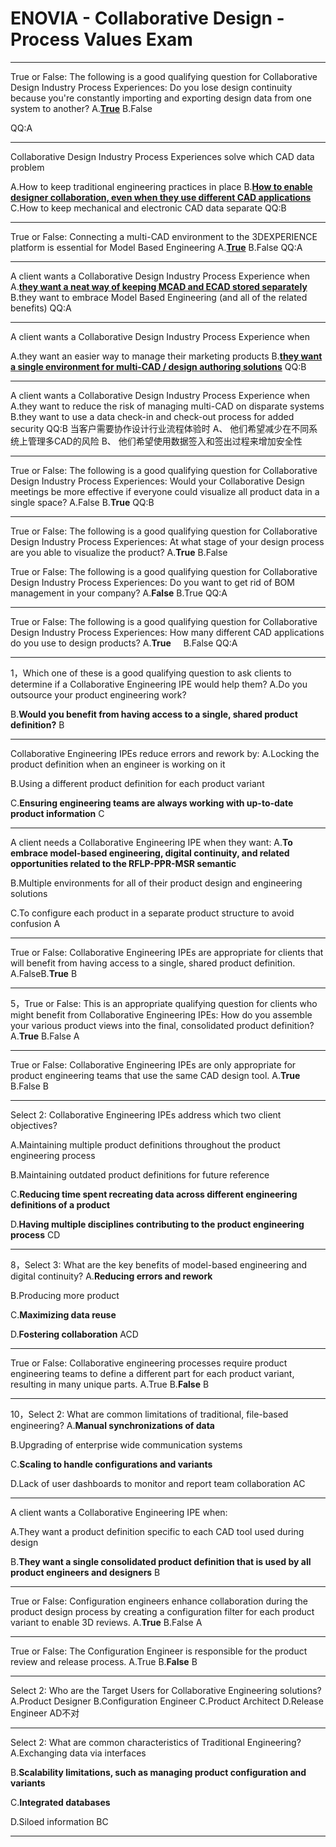 # ENOVIA - Collaborative Design - Process Values Exam

---

True or False: The following is a good qualifying question for Collaborative Design Industry Process Experiences:  Do you lose design continuity because you're constantly importing and exporting design data from one system to another?
A.**<u>True**</u> B.False

QQ:A

---

Collaborative Design Industry Process Experiences solve which CAD data problem

A.How to keep traditional engineering practices in place
B.<u>**How to enable designer collaboration, even when they use different CAD applications**</u>
C.How to keep mechanical and electronic CAD data separate
QQ:B

---

True or False: Connecting a multi-CAD environment to the 3DEXPERIENCE platform is essential for Model Based Engineering
A.<u>**True**</u>  B.False
QQ:A

---

A client wants a Collaborative Design Industry Process Experience when
A.**<u>they want a neat way of keeping MCAD and ECAD stored separately</u>**
B.they want to embrace Model Based Engineering (and all of the related benefits)
QQ:A

---

A client wants a Collaborative Design Industry Process Experience when

A.they want an easier way to manage their marketing products
B.<u>**they want a single environment for multi-CAD / design authoring solutions**</u>
QQ:B

---

A client wants a Collaborative Design Industry Process Experience when
A.they want to reduce the risk of managing multi-CAD on disparate systems
B.they want to use a data check-in and check-out process for added security
QQ:B
当客户需要协作设计行业流程体验时
A、 他们希望减少在不同系统上管理多CAD的风险
B、 他们希望使用数据签入和签出过程来增加安全性

---

True or False: The following is a good qualifying question for Collaborative Design Industry Process Experiences:  Would your Collaborative Design meetings be more effective if everyone could visualize all product data in a single space?
A.False B.**True**
QQ:B

---

True or False: The following is a good qualifying question for Collaborative Design Industry Process Experiences:  At what stage of your design process are you able to visualize the product?
A.**True**   B.False

True or False: The following is a good  qualifying question for Collaborative Design Industry Process Experiences:  Do you want to get rid of BOM management in your company?
A.**False**   B.True
QQ:A

---

True or False: The following is a good qualifying question for Collaborative Design Industry Process Experiences: How many different CAD applications do you use to design products? 
A.**True**        B.False
QQ:A

---

1，Which one of these is a good qualifying question to ask clients to determine if a Collaborative Engineering IPE would help them?
A.Do you outsource your product engineering work?

B.**Would you benefit from having access to a single, shared product definition?**
B

---

Collaborative Engineering IPEs reduce errors and rework by:
A.Locking the product definition when an engineer is working on it

B.Using a different product definition for each product variant

C.**Ensuring engineering teams are always working with up-to-date product information**
C

---

A client needs a Collaborative Engineering IPE when they want:
A.**To embrace model-based engineering, digital continuity, and related opportunities related to the RFLP-PPR-MSR semantic**

B.Multiple environments for all of their product design and engineering solutions

C.To configure each product in a separate product structure to avoid confusion
A

---

True or False: Collaborative Engineering IPEs are appropriate for clients that will benefit from having access to a single, shared product definition.
A.FalseB.**True**
B

---

5，True or False: This is an appropriate qualifying question for clients who might benefit from Collaborative Engineering IPEs: How do you assemble your various product views into the final, consolidated product definition?
A.**True**   B.False
A

---

True or False: Collaborative Engineering IPEs are only appropriate for product engineering teams that use the same CAD design tool.
A.**True**   B.False
B

---

Select 2: Collaborative Engineering IPEs address which two client objectives?

A.Maintaining multiple product definitions throughout the product engineering process

B.Maintaining outdated product definitions for future reference

C.**Reducing time spent recreating data across different engineering definitions of a product**

D.**Having multiple disciplines contributing to the product engineering process**
CD

---

8，Select 3: What are the key benefits of model-based engineering and digital continuity?
A.**Reducing errors and rework**

B.Producing more product

C.**Maximizing data reuse**

D.**Fostering collaboration**
ACD

---

True or False: Collaborative engineering processes require product engineering teams to define a different part for each product variant, resulting in many unique parts.
A.True  B.**False**
B

---

10，Select 2: What are common limitations of traditional, file-based engineering?
A.**Manual synchronizations of data**

B.Upgrading of enterprise wide communication systems

C.**Scaling to handle configurations and variants**

D.Lack of user dashboards to monitor and report team collaboration
AC

---

A client wants a Collaborative Engineering IPE when:

A.They want a product definition specific to each CAD tool used during design

B.**They want a single consolidated product definition that is used by all product engineers and designers**
B

---

True or False: Configuration engineers enhance collaboration during the product design process by creating a configuration filter for each product variant to enable 3D reviews.
A.**True**   B.False
A

---

True or False: The Configuration Engineer is responsible for the product review and release process.
A.True   B.**False**
B

---

Select 2: Who are the Target Users for Collaborative Engineering solutions?
A.Product Designer
B.Configuration Engineer
C.Product Architect
D.Release Engineer
AD不对

---

Select 2: What are common characteristics of Traditional Engineering?
A.Exchanging data via interfaces

B.**Scalability limitations, such as managing product configuration and variants**

C.**Integrated databases**

D.Siloed information
BC

---
